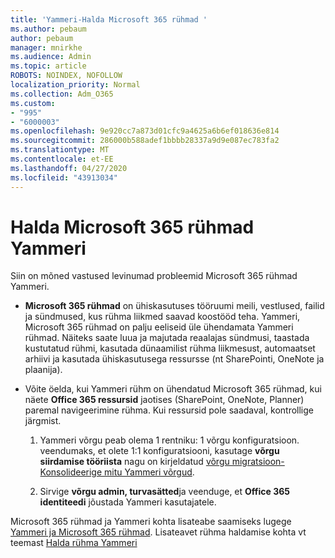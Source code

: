 ```yaml
---
title: 'Yammeri-Halda Microsoft 365 rühmad '
ms.author: pebaum
author: pebaum
manager: mnirkhe
ms.audience: Admin
ms.topic: article
ROBOTS: NOINDEX, NOFOLLOW
localization_priority: Normal
ms.collection: Adm_O365
ms.custom:
- "995"
- "6000003"
ms.openlocfilehash: 9e920cc7a873d01cfc9a4625a6b6ef018636e814
ms.sourcegitcommit: 286000b588adef1bbbb28337a9d9e087ec783fa2
ms.translationtype: MT
ms.contentlocale: et-EE
ms.lasthandoff: 04/27/2020
ms.locfileid: "43913034"
---
```

# <a name="manage-microsoft-365-groups-in-yammer"></a>Halda Microsoft 365 rühmad Yammeri

Siin on mõned vastused levinumad probleemid Microsoft 365 rühmad Yammeri.

* **Microsoft 365 rühmad** on ühiskasutuses tööruumi meili, vestlused, failid ja sündmused, kus rühma liikmed saavad koostööd teha. Yammeri, Microsoft 365 rühmad on palju eeliseid üle ühendamata Yammeri rühmad. Näiteks saate luua ja majutada reaalajas sündmusi, taastada kustutatud rühmi, kasutada dünaamilist rühma liikmesust, automaatset arhiivi ja kasutada ühiskasutusega ressursse (nt SharePointi, OneNote ja plaanija).

* Võite öelda, kui Yammeri rühm on ühendatud Microsoft 365 rühmad, kui näete **Office 365 ressursid** jaotises (SharePoint, OneNote, Planner) paremal navigeerimine rühma. Kui ressursid pole saadaval, kontrollige järgmist.

  1. Yammeri võrgu peab olema 1 rentniku: 1 võrgu konfiguratsioon. veendumaks, et olete 1:1 konfiguratsiooni, kasutage **võrgu siirdamise tööriista** nagu on kirjeldatud [võrgu migratsioon-Konsolideerige mitu Yammeri võrgud](https://docs.microsoft.com/yammer/configure-your-yammer-network/consolidate-multiple-yammer-networks).

  2. Sirvige **võrgu admin, turvasätted**ja veenduge, et **Office 365 identiteedi** jõustada Yammeri kasutajatele.

Microsoft 365 rühmad ja Yammeri kohta lisateabe saamiseks lugege [Yammeri ja Microsoft 365 rühmad](https://docs.microsoft.com/yammer/manage-yammer-groups/yammer-and-office-365-groups). Lisateavet rühma haldamise kohta vt teemast [Halda rühma Yammeri](https://support.office.com/article/Manage-a-group-in-Yammer-6e05c6d6-5548-4c88-89cd-e6757a514ef2)
